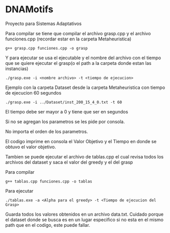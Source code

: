 # DNAMotifs

Proyecto para Sistemas Adaptativos


Para compilar se tiene que compilar el archivo grasp.cpp y el archivo funciones.cpp (recordar estar en la carpeta Metaheuristica)

    g++ grasp.cpp funciones.cpp -o grasp

Y para ejecutar se usa el ejecutable y el nombre del archivo con el tiempo que se quiere ejecutar el grasp(o el path a la carpeta donde estan las instancias)

    ./grasp.exe -i <nombre archivo> -t <tiempo de ejecucion>

Ejemplo con la carpeta Dataset desde la carpeta Metaheuristica con tiempo de ejecucion 60 segundos

    ./grasp.exe -i ../Dataset/inst_200_15_4_0.txt -t 60

El tiempo debe ser mayor a 0 y tiene que ser en segundos

Si no se agregan los parametros se les pide por consola.

No importa el orden de los parametros.

El codigo imprime en consola el Valor Objetivo y el Tiempo en donde se obtuvo el valor objetivo.


Tambien se puede ejecutar el archivo de tablas.cpp el cual revisa todos los archivos del dataset y saca el valor del greedy y el del grasp

Para compilar

    g++ tablas.cpp funciones.cpp -o tablas

Para ejecutar

    ./tablas.exe -a <Alpha para el greedy> -t <Tiempo de ejecucion del Grasp>

Guarda todos los valores obtenidos en un archivo data.txt. Cuidado porque el dataset donde se busca es en un lugar especifico si no esta en el mismo path que en el codigo, este puede fallar.